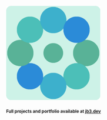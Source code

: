 <a href="https://github.com/jb3/fractal"><img width="256px" src="fractal-20251031-175421.png"/></a>

<sub>**Full projects and portfolio available at [jb3.dev](https://jb3.dev/)**</sub>
